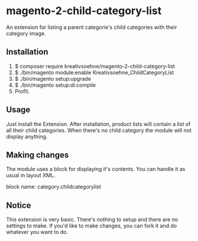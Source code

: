 # magento-2-child-category-list

An extension for listing a parent categorie's child categories with their category image.

## Installation
1. $ composer require kreativsoehne/magento-2-child-category-list
2. $ ./bin/magento module:enable Kreativsoehne_ChildCategoryList
3. $ ./bin/magento setup:upgrade
4. $ ./bin/magento setup:di:compile
5. Profit.

## Usage

Just install the Extension. After installation, product lists will contain a list of all their child categories. When there's no child category the module will not display anything.

## Making changes

The module uses a block for displaying it's contents. You can handle it as usual in layout XML.

block name: category.childcategorylist

## Notice

This extension is very basic. There's nothing to setup and there are no settings to make. If you'd like to make changes, you can fork it and do whatever you want to do.